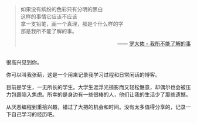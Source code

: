> 如果没有缤纷的色彩只有分明的黑白     
> 这样的事情它应该不应该  
> 拿一支铅笔，画一个真理，那是个什么样的字  
> 那是我所不能了解的事。  
> <p align="right">—— <a href="https://music.163.com/#/song?id=109219" target="_blank">罗大佑 - 我所不能了解的事</a></p> 
   
<br>
很高兴见到你。  

你可以叫我张蓟，这是一个用来记录我学习过程和日常闲话的博客。

目前是学生，一无所长的学生。大学生涯浮光掠影而又轻松惬意，却偶尔也会被压力包裹陷入焦虑。所幸的是身边有一些很棒的人，他们让我的生活少了那些遗憾。

从厌恶编程到重拾兴趣，错过了大把的机会和时间。没有太多值得分享的，记录一下自己学习的经历吧。


